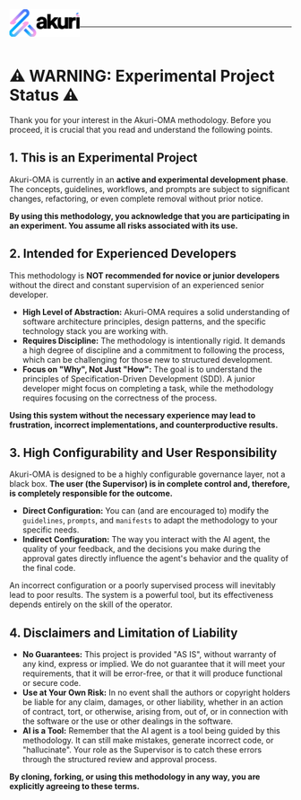 
<img src="assets/logo-akuri-black.png" alt="Logo Akuri" align="left" width="25%" />
<br />
<hr />
<br />

# ⚠️ WARNING: Experimental Project Status ⚠️

Thank you for your interest in the Akuri-OMA methodology. Before you proceed, it is crucial that you read and understand the following points.

## 1. This is an Experimental Project

Akuri-OMA is currently in an **active and experimental development phase**. The concepts, guidelines, workflows, and prompts are subject to significant changes, refactoring, or even complete removal without prior notice.

**By using this methodology, you acknowledge that you are participating in an experiment. You assume all risks associated with its use.**

## 2. Intended for Experienced Developers

This methodology is **NOT recommended for novice or junior developers** without the direct and constant supervision of an experienced senior developer.

- **High Level of Abstraction:** Akuri-OMA requires a solid understanding of software architecture principles, design patterns, and the specific technology stack you are working with.
- **Requires Discipline:** The methodology is intentionally rigid. It demands a high degree of discipline and a commitment to following the process, which can be challenging for those new to structured development.
- **Focus on "Why", Not Just "How":** The goal is to understand the principles of Specification-Driven Development (SDD). A junior developer might focus on completing a task, while the methodology requires focusing on the correctness of the process.

**Using this system without the necessary experience may lead to frustration, incorrect implementations, and counterproductive results.**

## 3. High Configurability and User Responsibility

Akuri-OMA is designed to be a highly configurable governance layer, not a black box. **The user (the Supervisor) is in complete control and, therefore, is completely responsible for the outcome.**

- **Direct Configuration:** You can (and are encouraged to) modify the `guidelines`, `prompts`, and `manifests` to adapt the methodology to your specific needs.
- **Indirect Configuration:** The way you interact with the AI agent, the quality of your feedback, and the decisions you make during the approval gates directly influence the agent's behavior and the quality of the final code.

An incorrect configuration or a poorly supervised process will inevitably lead to poor results. The system is a powerful tool, but its effectiveness depends entirely on the skill of the operator.

## 4. Disclaimers and Limitation of Liability

- **No Guarantees:** This project is provided "AS IS", without warranty of any kind, express or implied. We do not guarantee that it will meet your requirements, that it will be error-free, or that it will produce functional or secure code.
- **Use at Your Own Risk:** In no event shall the authors or copyright holders be liable for any claim, damages, or other liability, whether in an action of contract, tort, or otherwise, arising from, out of, or in connection with the software or the use or other dealings in the software.
- **AI is a Tool:** Remember that the AI agent is a tool being guided by this methodology. It can still make mistakes, generate incorrect code, or "hallucinate". Your role as the Supervisor is to catch these errors through the structured review and approval process.

**By cloning, forking, or using this methodology in any way, you are explicitly agreeing to these terms.**
